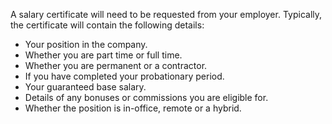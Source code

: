A salary certificate will need to be requested from your employer. 
 Typically, the certificate will contain the following details:

* Your position in the company.
* Whether you are part time or full time.
* Whether you are permanent or a contractor.
* If you have completed your probationary period.
* Your guaranteed base salary.
* Details of any bonuses or commissions you are eligible for.
* Whether the position is in-office, remote or a hybrid. 
